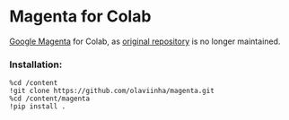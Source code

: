 # Magenta for Colab

[Google Magenta](https://magenta.tensorflow.org/) for Colab, as [original repository](https://github.com/magenta/magenta) is no longer maintained.

### Installation:
```
%cd /content
!git clone https://github.com/olaviinha/magenta.git
%cd /content/magenta
!pip install .
```
